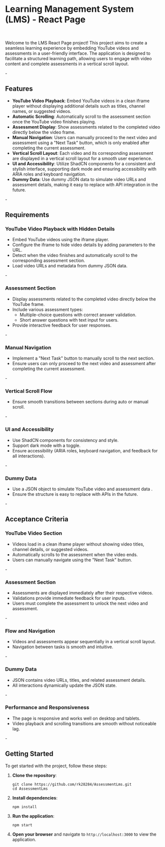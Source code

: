 <h1>Learning Management System (LMS) - React Page</h1>
<br/>
    <p>Welcome to the LMS React Page project! This project aims to create a seamless learning experience by embedding YouTube videos and assessments in a user-friendly interface. The application is designed to facilitate a structured learning path, allowing users to engage with video content and complete assessments in a vertical scroll layout.</p>
-
    <h2>Features</h2>
    <ul>
        <li><strong>YouTube Video Playback</strong>: Embed YouTube videos in a clean iframe player without displaying additional details such as titles, channel names, or suggested videos.</li>
        <li><strong>Automatic Scrolling</strong>: Automatically scroll to the assessment section once the YouTube video finishes playing.</li>
        <li><strong>Assessment Display</strong>: Show assessments related to the completed video directly below the video frame.</li>
        <li><strong>Manual Navigation</strong>: Users can manually proceed to the next video and assessment using a "Next Task" button, which is only enabled after completing the current assessment.</li>
        <li><strong>Vertical Scroll Layout</strong>: Each video and its corresponding assessment are displayed in a vertical scroll layout for a smooth user experience.</li>
        <li><strong>UI and Accessibility</strong>: Utilize ShadCN components for a consistent and stylish interface, supporting dark mode and ensuring accessibility with ARIA roles and keyboard navigation.</li>
        <li><strong>Dummy Data</strong>: Use dummy JSON data to simulate video URLs and assessment details, making it easy to replace with API integration in the future.</li>
    </ul>
-
    <h2>Requirements</h2>
    <h3>YouTube Video Playback with Hidden Details</h3>
    <ul>
        <li>Embed YouTube videos using the iframe player.</li>
        <li>Configure the iframe to hide video details by adding parameters to the URL.</li>
        <li>Detect when the video finishes and automatically scroll to the corresponding assessment section.</li>
        <li>Load video URLs and metadata from dummy JSON data.</li>
    </ul>
-
    <h3>Assessment Section</h3>
    <ul>
        <li>Display assessments related to the completed video directly below the YouTube frame.</li>
        <li>Include various assessment types:
            <ul>
                <li>Multiple-choice questions with correct answer validation.</li>
                <li>Short answer questions with text input for users.</li>
            </ul>
        </li>
        <li>Provide interactive feedback for user responses.</li>
    </ul>
-
    <h3>Manual Navigation</h3>
    <ul>
        <li>Implement a "Next Task" button to manually scroll to the next section.</li>
        <li>Ensure users can only proceed to the next video and assessment after completing the current assessment.</li>
    </ul>
-
    <h3>Vertical Scroll Flow</h3>
    <ul>
        <li>Ensure smooth transitions between sections during auto or manual scroll.</li>
    </ul>
-
    <h3>UI and Accessibility</h3>
    <ul>
        <li>Use ShadCN components for consistency and style.</li>
        <li>Support dark mode with a toggle.</li>
        <li>Ensure accessibility (ARIA roles, keyboard navigation, and feedback for all interactions).</li>
    </ul>
-
    <h3>Dummy Data</h3>
    <ul>
        <li>Use a JSON object to simulate YouTube video and assessment data .</li>
        <li>Ensure the structure is easy to replace with APIs in the future.</li>
    </ul>
-
    <h2>Acceptance Criteria</h2>
    <h3>YouTube Video Section</h3>
    <ul>
        <li>Videos load in a clean iframe player without showing video titles, channel details, or suggested videos.</li>
        <li>Automatically scrolls to the assessment when the video ends.</li>
        <li>Users can manually navigate using the "Next Task" button.</li>
    </ul>
-
    <h3>Assessment Section</h3>
    <ul>
        <li>Assessments are displayed immediately after their respective videos.</li>
        <li>Validations provide immediate feedback for user inputs.</li>
        <li>Users must complete the assessment to unlock the next video and assessment.</li>
    </ul>
-
    <h3>Flow and Navigation</h3>
    <ul>
        <li>Videos and assessments appear sequentially in a vertical scroll layout.</li>
        <li>Navigation between tasks is smooth and intuitive.</li>
    </ul>
-
    <h3>Dummy Data</h3>
    <ul>
        <li>JSON contains video URLs, titles, and related assessment details.</li>
        <li>All interactions dynamically update the JSON state.</li>
    </ul>
-
    <h3>Performance and Responsiveness</h3>
    <ul>
        <li>The page is responsive and works well on desktop and tablets.</li>
        <li>Video playback and scrolling transitions are smooth without noticeable lag.</li>
    </ul>
-
    <h2>Getting Started</h2>
    <p>To get started with the project, follow these steps:</p>
    <ol>
        <li><strong>Clone the repository</strong>:
            <pre><code>git clone https://github.com/rk28284/AssessmentLms.git
cd AssessmentLms</code></pre>
        </li>
        <li><strong>Install dependencies</strong>:
            <pre><code>npm install</code></pre>
        </li>
        <li><strong>Run the application</strong>:
            <pre><code>npm start</code></pre>
        </li>
        <li><strong>Open your browser</strong> and navigate to <code>http://localhost:3000</code> to view the application.</li>
    </ol>
